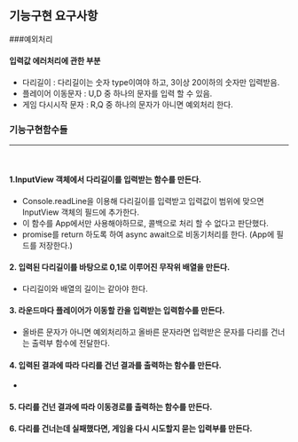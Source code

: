 ## 기능구현 요구사항

###예외처리 
#### 입력값 에러처리에 관한 부분
* 다리길이 : 다리길이는 숫자 type이여야 하고, 3이상 20이하의 숫자만 입력받음.
* 플레이어 이동문자 : U,D 중 하나의 문자를 입력 할 수 있음. 
* 게임 다시시작 문자 : R,Q 중 하나의 문자가 아니면 예외처리 한다. 


### 기능구현함수들
<hr/>
<br/>

#### 1.InputView 객체에서 다리길이를 입력받는 함수를 만든다.<br/>
* Console.readLine을 이용해 다리길이를 입력받고 입력값이 범위에 맞으면 InputView 객체의 필드에 추가한다.
* 이 함수를 App에서만 사용해야하므로, 콜백으로 처리 할 수 없다고 판단했다. 
* promise를 return 하도록 하여 async await으로 비동기처리를 한다. (App에 필드를 저장한다.)

#### 2. 입력된 다리길이를 바탕으로 0,1로 이루어진 무작위 배열을 만든다. <br/>
* 다리길이와 배열의 길이는 같아야 한다. 
#### 3. 라운드마다 플레이어가 이동할 칸을 입력받는 입력함수를 만든다.
* 올바른 문자가 아니면 예외처리하고 올바른 문자라면 입력받은 문자를 다리를 건너는 출력부 함수에 전달한다.
#### 4. 입력된 결과에 따라 다리를 건넌 결과를 출력하는 함수를 만든다. <br/>
* 
#### 5. 다리를 건넌 결과에 따라 이동경로를 출력하는 함수를 만든다.<br/>
#### 6. 다리를 건너는데 실패했다면, 게임을 다시 시도할지 묻는 입력부를 만든다. <br/>
